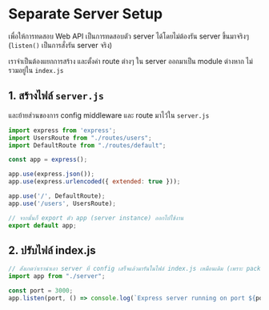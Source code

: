 
# Separate Server Setup

เพื่อให้การทดสอบ Web API เป็นการทดสอบตัว server ได้โดยไม่ต้องรัน server ขึ้นมาจริงๆ (`listen()` เป็นการสั่งรัน server จริง)

เราจำเป็นต้องแยกการสร้าง และตั้งค่า route ต่างๆ ใน server ออกมาเป็น module ต่างหาก ไม่รวมอยู่ใน `index.js`

## 1. สร้างไฟล์​ `server.js`

และย้ายส่วนของการ config middleware และ route มาไว้ใน `server.js`

```js
import express from 'express';
import UsersRoute from "./routes/users";
import DefaultRoute from "./routes/default";

const app = express();

app.use(express.json());
app.use(express.urlencoded({ extended: true }));

app.use('/', DefaultRoute);
app.use('/users', UsersRoute);

// จากนั้นก็ export ตัว app (server instance) ออกไปใช้งาน
export default app;
```

## 2. ปรับไฟล์ index.js

```js
// สังเกตว่าเรานำเอา server ที่ config เสร็จแล้วมารันในไฟล์ index.js เหมือนเดิม (เพราะ package.json สั่งรันไฟล์นี้เป็นตัวเริ่มต้น)
import app from "./server";

const port = 3000;
app.listen(port, () => console.log(`Express server running on port ${port}`));
```